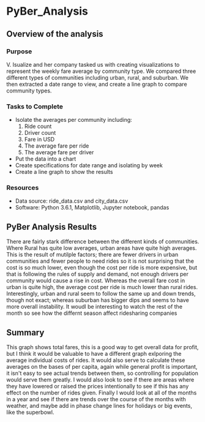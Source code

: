 # PyBer_Analysis
## Overview of the analysis
### Purpose 
V. Isualize and her company tasked us with creating visualizations to represent the weekly fare average by community type. We compared three different types of communities including urban, rural, and suburban. We then extracted a date range to view, and create a line graph to compare community types. 
### Tasks to Complete
- Isolate the averages per community including:
    1. Ride count
    2. Driver count
    3. Fare in USD
    4. The average fare per ride
    5. The average fare per driver
 - Put the data into a chart
 - Create specifications for date range and isolating by week
 - Create a line graph to show the results
### Resources 
 - Data source: ride_data.csv and city_data.csv
 - Software: Python 3.6.1, Matplotlib, Jupyter notebook, pandas
## PyBer Analysis Results
There are fairly stark difference between the different kinds of communities. Where Rural has quite low averages, urban areas have quite high averages. This is the result of mutilple factors; there are fewer drivers in urban communities and fewer people to need rides so it is not surprising that the cost is so much lower, even though the cost per ride is more expensive, but that is following the rules of supply and demand, not enough drivers per community would cause a rise in cost. Whereas the overall fare cost in urban is quite high, the average cost per ride is much lower than rural rides. Interestingly, urban and rural seem to follow the same up and down trends, though not exact; whereas suburban has bigger dips and seems to have more overall instability. It woudl be interesting to watch the rest of the month so see how the differnt season affect ridesharing companies
## Summary 
This graph shows total fares, this is a good way to get overall data for profit, but I think it would be valuable to have a different graph exlporing the average individual costs of rides. It would also serve to calculate these averages on the bases of per capita, again while general profit is important, it isn't easy to see actual trends between them, so controlling for population would serve them greatly. I would also look to see if there are areas where they have lowered or raised the prices intentionally to see if this has any effect on the number of rides given. Finally I would look at all of the months in a year and see if there are trends over the course of the months with weather, and maybe add in phase change lines for holidays or big events, like the superbowl. 
